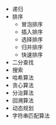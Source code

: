 - 递归
- 排序
    - 冒泡排序
    - 插入排序
    - 选择排序
    - 归并排序
    - 快速排序
- 二分查找
- 搜索
- 哈希算法
- 贪心算法
- 分治算法
- 回溯算法
- 动态规划
- 字符串匹配算法